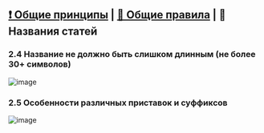 ## [❗ Общие принципы](https://github.com/skibidiwiki/wiki/blob/main/rules/README.md) | [📃 Общие правила](https://github.com/skibidiwiki/wiki/blob/main/rules/1general.md) | 👤 Названия статей


### 2.4 Название не должно быть слишком длинным (не более 30+ символов)
![image](https://github.com/skibidiwiki/wiki/assets/87380272/1866f293-46a2-4b35-8b5f-e401f91e8fe1)

### 2.5 Особенности различных приставок и суффиксов
![image](https://github.com/skibidiwiki/wiki/assets/87380272/8807527a-0e99-4b58-a877-7cce3b483279)
